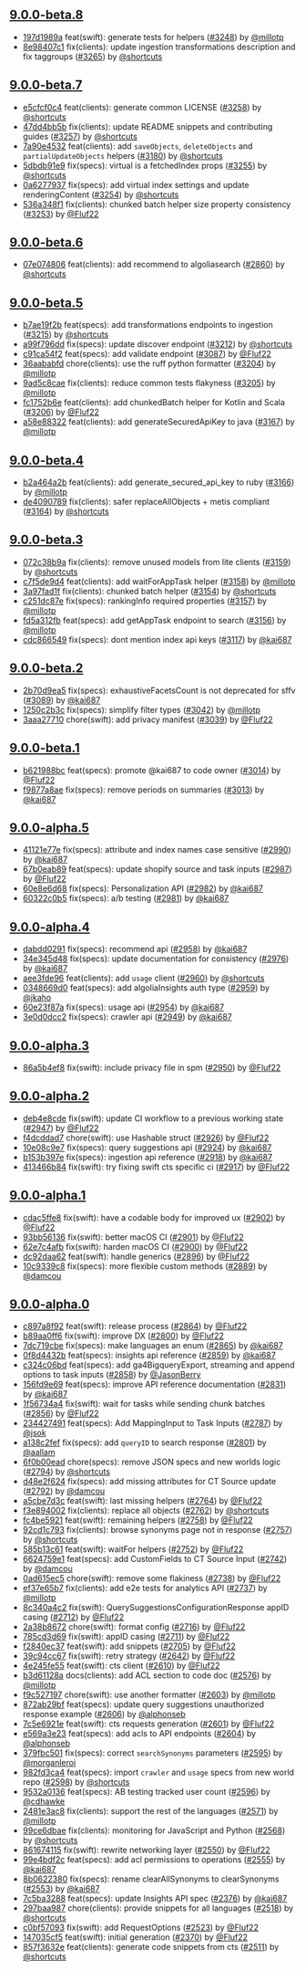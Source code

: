 ## [9.0.0-beta.8](https://github.com/algolia/algoliasearch-client-swift/compare/9.0.0-beta.7...9.0.0-beta.8)

- [197d1989a](https://github.com/algolia/api-clients-automation/commit/197d1989a) feat(swift): generate tests for helpers ([#3248](https://github.com/algolia/api-clients-automation/pull/3248)) by [@millotp](https://github.com/millotp/)
- [8e98407c1](https://github.com/algolia/api-clients-automation/commit/8e98407c1) fix(clients): update ingestion transformations description and fix taggroups ([#3265](https://github.com/algolia/api-clients-automation/pull/3265)) by [@shortcuts](https://github.com/shortcuts/)

## [9.0.0-beta.7](https://github.com/algolia/algoliasearch-client-swift/compare/9.0.0-beta.6...9.0.0-beta.7)

- [e5cfcf0c4](https://github.com/algolia/api-clients-automation/commit/e5cfcf0c4) feat(clients): generate common LICENSE ([#3258](https://github.com/algolia/api-clients-automation/pull/3258)) by [@shortcuts](https://github.com/shortcuts/)
- [47dd4bb5b](https://github.com/algolia/api-clients-automation/commit/47dd4bb5b) fix(clients): update README snippets and contributing guides ([#3257](https://github.com/algolia/api-clients-automation/pull/3257)) by [@shortcuts](https://github.com/shortcuts/)
- [7a90e4532](https://github.com/algolia/api-clients-automation/commit/7a90e4532) feat(clients): add `saveObjects`, `deleteObjects` and `partialUpdateObjects` helpers ([#3180](https://github.com/algolia/api-clients-automation/pull/3180)) by [@shortcuts](https://github.com/shortcuts/)
- [5dbdb91e9](https://github.com/algolia/api-clients-automation/commit/5dbdb91e9) fix(specs): virtual is a fetchedIndex props ([#3255](https://github.com/algolia/api-clients-automation/pull/3255)) by [@shortcuts](https://github.com/shortcuts/)
- [0a6277937](https://github.com/algolia/api-clients-automation/commit/0a6277937) fix(specs): add virtual index settings and update renderingContent ([#3254](https://github.com/algolia/api-clients-automation/pull/3254)) by [@shortcuts](https://github.com/shortcuts/)
- [536a348f1](https://github.com/algolia/api-clients-automation/commit/536a348f1) fix(clients): chunked batch helper size property consistency ([#3253](https://github.com/algolia/api-clients-automation/pull/3253)) by [@Fluf22](https://github.com/Fluf22/)

## [9.0.0-beta.6](https://github.com/algolia/algoliasearch-client-swift/compare/9.0.0-beta.5...9.0.0-beta.6)

- [07e074806](https://github.com/algolia/api-clients-automation/commit/07e074806) feat(clients): add recommend to algoliasearch ([#2860](https://github.com/algolia/api-clients-automation/pull/2860)) by [@shortcuts](https://github.com/shortcuts/)

## [9.0.0-beta.5](https://github.com/algolia/algoliasearch-client-swift/compare/9.0.0-beta.4...9.0.0-beta.5)

- [b7ae19f2b](https://github.com/algolia/api-clients-automation/commit/b7ae19f2b) feat(specs): add transformations endpoints to ingestion ([#3215](https://github.com/algolia/api-clients-automation/pull/3215)) by [@shortcuts](https://github.com/shortcuts/)
- [a99f796dd](https://github.com/algolia/api-clients-automation/commit/a99f796dd) fix(specs): update discover endpoint ([#3212](https://github.com/algolia/api-clients-automation/pull/3212)) by [@shortcuts](https://github.com/shortcuts/)
- [c91ca54f2](https://github.com/algolia/api-clients-automation/commit/c91ca54f2) feat(specs): add validate endpoint ([#3087](https://github.com/algolia/api-clients-automation/pull/3087)) by [@Fluf22](https://github.com/Fluf22/)
- [36aababfd](https://github.com/algolia/api-clients-automation/commit/36aababfd) chore(clients): use the ruff python formatter ([#3204](https://github.com/algolia/api-clients-automation/pull/3204)) by [@millotp](https://github.com/millotp/)
- [9ad5c8cae](https://github.com/algolia/api-clients-automation/commit/9ad5c8cae) fix(clients): reduce common tests flakyness ([#3205](https://github.com/algolia/api-clients-automation/pull/3205)) by [@millotp](https://github.com/millotp/)
- [fc1752b6e](https://github.com/algolia/api-clients-automation/commit/fc1752b6e) feat(clients): add chunkedBatch helper for Kotlin and Scala ([#3206](https://github.com/algolia/api-clients-automation/pull/3206)) by [@Fluf22](https://github.com/Fluf22/)
- [a58e88322](https://github.com/algolia/api-clients-automation/commit/a58e88322) feat(clients): add generateSecuredApiKey to java ([#3167](https://github.com/algolia/api-clients-automation/pull/3167)) by [@millotp](https://github.com/millotp/)

## [9.0.0-beta.4](https://github.com/algolia/algoliasearch-client-swift/compare/9.0.0-beta.3...9.0.0-beta.4)

- [b2a464a2b](https://github.com/algolia/api-clients-automation/commit/b2a464a2b) feat(clients): add generate_secured_api_key to ruby ([#3166](https://github.com/algolia/api-clients-automation/pull/3166)) by [@millotp](https://github.com/millotp/)
- [de4090789](https://github.com/algolia/api-clients-automation/commit/de4090789) fix(clients): safer replaceAllObjects + metis compliant ([#3164](https://github.com/algolia/api-clients-automation/pull/3164)) by [@shortcuts](https://github.com/shortcuts/)

## [9.0.0-beta.3](https://github.com/algolia/algoliasearch-client-swift/compare/9.0.0-beta.2...9.0.0-beta.3)

- [072c38b9a](https://github.com/algolia/api-clients-automation/commit/072c38b9a) fix(clients): remove unused models from lite clients ([#3159](https://github.com/algolia/api-clients-automation/pull/3159)) by [@shortcuts](https://github.com/shortcuts/)
- [c7f5de9d4](https://github.com/algolia/api-clients-automation/commit/c7f5de9d4) feat(clients): add waitForAppTask helper ([#3158](https://github.com/algolia/api-clients-automation/pull/3158)) by [@millotp](https://github.com/millotp/)
- [3a97fad1f](https://github.com/algolia/api-clients-automation/commit/3a97fad1f) fix(clients): chunked batch helper ([#3154](https://github.com/algolia/api-clients-automation/pull/3154)) by [@shortcuts](https://github.com/shortcuts/)
- [c251dc87e](https://github.com/algolia/api-clients-automation/commit/c251dc87e) fix(specs): rankingInfo required properties ([#3157](https://github.com/algolia/api-clients-automation/pull/3157)) by [@millotp](https://github.com/millotp/)
- [fd5a312fb](https://github.com/algolia/api-clients-automation/commit/fd5a312fb) feat(specs): add getAppTask endpoint to search ([#3156](https://github.com/algolia/api-clients-automation/pull/3156)) by [@millotp](https://github.com/millotp/)
- [cdc866549](https://github.com/algolia/api-clients-automation/commit/cdc866549) fix(specs): dont mention index api keys ([#3117](https://github.com/algolia/api-clients-automation/pull/3117)) by [@kai687](https://github.com/kai687/)

## [9.0.0-beta.2](https://github.com/algolia/algoliasearch-client-swift/compare/9.0.0-beta.1...9.0.0-beta.2)

- [2b70d9ea5](https://github.com/algolia/api-clients-automation/commit/2b70d9ea5) fix(specs): exhaustiveFacetsCount is not deprecated for sffv ([#3089](https://github.com/algolia/api-clients-automation/pull/3089)) by [@kai687](https://github.com/kai687/)
- [1250c2b3c](https://github.com/algolia/api-clients-automation/commit/1250c2b3c) fix(specs): simplify filter types ([#3042](https://github.com/algolia/api-clients-automation/pull/3042)) by [@millotp](https://github.com/millotp/)
- [3aaa27710](https://github.com/algolia/api-clients-automation/commit/3aaa27710) chore(swift): add privacy manifest ([#3039](https://github.com/algolia/api-clients-automation/pull/3039)) by [@Fluf22](https://github.com/Fluf22/)

## [9.0.0-beta.1](https://github.com/algolia/algoliasearch-client-swift/compare/9.0.0-beta.0...9.0.0-beta.1)

- [b621988bc](https://github.com/algolia/api-clients-automation/commit/b621988bc) feat(specs): promote @kai687 to code owner ([#3014](https://github.com/algolia/api-clients-automation/pull/3014)) by [@Fluf22](https://github.com/Fluf22/)
- [f9877a8ae](https://github.com/algolia/api-clients-automation/commit/f9877a8ae) fix(specs): remove periods on summaries ([#3013](https://github.com/algolia/api-clients-automation/pull/3013)) by [@kai687](https://github.com/kai687/)

## [9.0.0-alpha.5](https://github.com/algolia/algoliasearch-client-swift/compare/9.0.0-alpha.4...9.0.0-alpha.5)

- [41121e77e](https://github.com/algolia/api-clients-automation/commit/41121e77e) fix(specs): attribute and index names case sensitive ([#2990](https://github.com/algolia/api-clients-automation/pull/2990)) by [@kai687](https://github.com/kai687/)
- [67b0eab89](https://github.com/algolia/api-clients-automation/commit/67b0eab89) feat(specs): update shopify source and task inputs ([#2987](https://github.com/algolia/api-clients-automation/pull/2987)) by [@Fluf22](https://github.com/Fluf22/)
- [60e8e6d68](https://github.com/algolia/api-clients-automation/commit/60e8e6d68) fix(specs): Personalization API ([#2982](https://github.com/algolia/api-clients-automation/pull/2982)) by [@kai687](https://github.com/kai687/)
- [60322c0b5](https://github.com/algolia/api-clients-automation/commit/60322c0b5) fix(specs): a/b testing ([#2981](https://github.com/algolia/api-clients-automation/pull/2981)) by [@kai687](https://github.com/kai687/)

## [9.0.0-alpha.4](https://github.com/algolia/algoliasearch-client-swift/compare/9.0.0-alpha.3...9.0.0-alpha.4)

- [dabdd0291](https://github.com/algolia/api-clients-automation/commit/dabdd0291) fix(specs): recommend api ([#2958](https://github.com/algolia/api-clients-automation/pull/2958)) by [@kai687](https://github.com/kai687/)
- [34e345d48](https://github.com/algolia/api-clients-automation/commit/34e345d48) fix(specs): update documentation for consistency ([#2976](https://github.com/algolia/api-clients-automation/pull/2976)) by [@kai687](https://github.com/kai687/)
- [aee3fde96](https://github.com/algolia/api-clients-automation/commit/aee3fde96) feat(clients): add `usage` client ([#2960](https://github.com/algolia/api-clients-automation/pull/2960)) by [@shortcuts](https://github.com/shortcuts/)
- [0348669d0](https://github.com/algolia/api-clients-automation/commit/0348669d0) feat(specs): add algoliaInsights auth type ([#2959](https://github.com/algolia/api-clients-automation/pull/2959)) by [@jkaho](https://github.com/jkaho/)
- [60e23f87a](https://github.com/algolia/api-clients-automation/commit/60e23f87a) fix(specs): usage api ([#2954](https://github.com/algolia/api-clients-automation/pull/2954)) by [@kai687](https://github.com/kai687/)
- [3e0d0dcc2](https://github.com/algolia/api-clients-automation/commit/3e0d0dcc2) fix(specs): crawler api ([#2949](https://github.com/algolia/api-clients-automation/pull/2949)) by [@kai687](https://github.com/kai687/)

## [9.0.0-alpha.3](https://github.com/algolia/algoliasearch-client-swift/compare/9.0.0-alpha.2...9.0.0-alpha.3)

- [86a5b4ef8](https://github.com/algolia/api-clients-automation/commit/86a5b4ef8) fix(swift): include privacy file in spm ([#2950](https://github.com/algolia/api-clients-automation/pull/2950)) by [@Fluf22](https://github.com/Fluf22/)

## [9.0.0-alpha.2](https://github.com/algolia/algoliasearch-client-swift/compare/9.0.0-alpha.1...9.0.0-alpha.2)

- [deb4e8cde](https://github.com/algolia/api-clients-automation/commit/deb4e8cde) fix(swift): update CI workflow to a previous working state ([#2947](https://github.com/algolia/api-clients-automation/pull/2947)) by [@Fluf22](https://github.com/Fluf22/)
- [f4dcddad7](https://github.com/algolia/api-clients-automation/commit/f4dcddad7) chore(swift): use Hashable struct ([#2926](https://github.com/algolia/api-clients-automation/pull/2926)) by [@Fluf22](https://github.com/Fluf22/)
- [10e08c9e7](https://github.com/algolia/api-clients-automation/commit/10e08c9e7) fix(specs): query suggestions api ([#2924](https://github.com/algolia/api-clients-automation/pull/2924)) by [@kai687](https://github.com/kai687/)
- [b153b397e](https://github.com/algolia/api-clients-automation/commit/b153b397e) fix(specs): ingestion api reference ([#2918](https://github.com/algolia/api-clients-automation/pull/2918)) by [@kai687](https://github.com/kai687/)
- [413466b84](https://github.com/algolia/api-clients-automation/commit/413466b84) fix(swift): try fixing swift cts specific ci ([#2917](https://github.com/algolia/api-clients-automation/pull/2917)) by [@Fluf22](https://github.com/Fluf22/)

## [9.0.0-alpha.1](https://github.com/algolia/algoliasearch-client-swift/compare/9.0.0-alpha.0...9.0.0-alpha.1)

- [cdac5ffe8](https://github.com/algolia/api-clients-automation/commit/cdac5ffe8) fix(swift): have a codable body for improved ux ([#2902](https://github.com/algolia/api-clients-automation/pull/2902)) by [@Fluf22](https://github.com/Fluf22/)
- [93bb56136](https://github.com/algolia/api-clients-automation/commit/93bb56136) fix(swift): better macOS CI ([#2901](https://github.com/algolia/api-clients-automation/pull/2901)) by [@Fluf22](https://github.com/Fluf22/)
- [62e7c4afb](https://github.com/algolia/api-clients-automation/commit/62e7c4afb) fix(swift): harden macOS CI ([#2900](https://github.com/algolia/api-clients-automation/pull/2900)) by [@Fluf22](https://github.com/Fluf22/)
- [dc92daa62](https://github.com/algolia/api-clients-automation/commit/dc92daa62) feat(swift): handle generics ([#2896](https://github.com/algolia/api-clients-automation/pull/2896)) by [@Fluf22](https://github.com/Fluf22/)
- [10c9339c8](https://github.com/algolia/api-clients-automation/commit/10c9339c8) fix(specs): more flexible custom methods ([#2889](https://github.com/algolia/api-clients-automation/pull/2889)) by [@damcou](https://github.com/damcou/)

## [9.0.0-alpha.0](https://github.com/algolia/algoliasearch-client-swift/compare/next...9.0.0-alpha.0)

- [c897a8f92](https://github.com/algolia/api-clients-automation/commit/c897a8f92) feat(swift): release process ([#2864](https://github.com/algolia/api-clients-automation/pull/2864)) by [@Fluf22](https://github.com/Fluf22/)
- [b89aa0ff6](https://github.com/algolia/api-clients-automation/commit/b89aa0ff6) fix(swift): improve DX ([#2800](https://github.com/algolia/api-clients-automation/pull/2800)) by [@Fluf22](https://github.com/Fluf22/)
- [7dc719cbe](https://github.com/algolia/api-clients-automation/commit/7dc719cbe) fix(specs): make languages an enum ([#2865](https://github.com/algolia/api-clients-automation/pull/2865)) by [@kai687](https://github.com/kai687/)
- [0f8d4432b](https://github.com/algolia/api-clients-automation/commit/0f8d4432b) feat(specs): insights api reference ([#2859](https://github.com/algolia/api-clients-automation/pull/2859)) by [@kai687](https://github.com/kai687/)
- [c324c06bd](https://github.com/algolia/api-clients-automation/commit/c324c06bd) feat(specs): add ga4BigqueryExport, streaming and append options to task inputs ([#2858](https://github.com/algolia/api-clients-automation/pull/2858)) by [@JasonBerry](https://github.com/JasonBerry/)
- [156fd9e69](https://github.com/algolia/api-clients-automation/commit/156fd9e69) feat(specs): improve API reference documentation ([#2831](https://github.com/algolia/api-clients-automation/pull/2831)) by [@kai687](https://github.com/kai687/)
- [1f56734a4](https://github.com/algolia/api-clients-automation/commit/1f56734a4) fix(swift): wait for tasks while sending chunk batches ([#2856](https://github.com/algolia/api-clients-automation/pull/2856)) by [@Fluf22](https://github.com/Fluf22/)
- [234427491](https://github.com/algolia/api-clients-automation/commit/234427491) feat(specs): Add MappingInput to Task Inputs ([#2787](https://github.com/algolia/api-clients-automation/pull/2787)) by [@jsok](https://github.com/jsok/)
- [a138c2fef](https://github.com/algolia/api-clients-automation/commit/a138c2fef) fix(specs): add `queryID` to search response ([#2801](https://github.com/algolia/api-clients-automation/pull/2801)) by [@aallam](https://github.com/aallam/)
- [6f0b00ead](https://github.com/algolia/api-clients-automation/commit/6f0b00ead) chore(specs): remove JSON specs and new worlds logic ([#2794](https://github.com/algolia/api-clients-automation/pull/2794)) by [@shortcuts](https://github.com/shortcuts/)
- [d48e2f624](https://github.com/algolia/api-clients-automation/commit/d48e2f624) fix(specs): add missing attributes for CT Source update ([#2792](https://github.com/algolia/api-clients-automation/pull/2792)) by [@damcou](https://github.com/damcou/)
- [a5cbe7d3c](https://github.com/algolia/api-clients-automation/commit/a5cbe7d3c) feat(swift): last missing helpers ([#2764](https://github.com/algolia/api-clients-automation/pull/2764)) by [@Fluf22](https://github.com/Fluf22/)
- [f3e894002](https://github.com/algolia/api-clients-automation/commit/f3e894002) fix(clients): replace all objects ([#2762](https://github.com/algolia/api-clients-automation/pull/2762)) by [@shortcuts](https://github.com/shortcuts/)
- [fc4be5921](https://github.com/algolia/api-clients-automation/commit/fc4be5921) feat(swift): remaining helpers ([#2758](https://github.com/algolia/api-clients-automation/pull/2758)) by [@Fluf22](https://github.com/Fluf22/)
- [92cd1c793](https://github.com/algolia/api-clients-automation/commit/92cd1c793) fix(clients): browse synonyms page not in response ([#2757](https://github.com/algolia/api-clients-automation/pull/2757)) by [@shortcuts](https://github.com/shortcuts/)
- [585b13c61](https://github.com/algolia/api-clients-automation/commit/585b13c61) feat(swift): waitFor helpers ([#2752](https://github.com/algolia/api-clients-automation/pull/2752)) by [@Fluf22](https://github.com/Fluf22/)
- [6624759e1](https://github.com/algolia/api-clients-automation/commit/6624759e1) feat(specs): add CustomFields to CT Source Input ([#2742](https://github.com/algolia/api-clients-automation/pull/2742)) by [@damcou](https://github.com/damcou/)
- [0ad615ec5](https://github.com/algolia/api-clients-automation/commit/0ad615ec5) chore(swift): remove some flakiness ([#2738](https://github.com/algolia/api-clients-automation/pull/2738)) by [@Fluf22](https://github.com/Fluf22/)
- [ef37e65b7](https://github.com/algolia/api-clients-automation/commit/ef37e65b7) fix(clients): add e2e tests for analytics API ([#2737](https://github.com/algolia/api-clients-automation/pull/2737)) by [@millotp](https://github.com/millotp/)
- [8c340a4c2](https://github.com/algolia/api-clients-automation/commit/8c340a4c2) fix(swift): QuerySuggestionsConfigurationResponse appID casing ([#2712](https://github.com/algolia/api-clients-automation/pull/2712)) by [@Fluf22](https://github.com/Fluf22/)
- [2a38b8672](https://github.com/algolia/api-clients-automation/commit/2a38b8672) chore(swift): format config ([#2716](https://github.com/algolia/api-clients-automation/pull/2716)) by [@Fluf22](https://github.com/Fluf22/)
- [785cd3d69](https://github.com/algolia/api-clients-automation/commit/785cd3d69) fix(swift): appID casing ([#2711](https://github.com/algolia/api-clients-automation/pull/2711)) by [@Fluf22](https://github.com/Fluf22/)
- [f2840ec37](https://github.com/algolia/api-clients-automation/commit/f2840ec37) feat(swift): add snippets ([#2705](https://github.com/algolia/api-clients-automation/pull/2705)) by [@Fluf22](https://github.com/Fluf22/)
- [39c94cc67](https://github.com/algolia/api-clients-automation/commit/39c94cc67) fix(swift): retry strategy ([#2642](https://github.com/algolia/api-clients-automation/pull/2642)) by [@Fluf22](https://github.com/Fluf22/)
- [4e245fe55](https://github.com/algolia/api-clients-automation/commit/4e245fe55) feat(swift): cts client ([#2610](https://github.com/algolia/api-clients-automation/pull/2610)) by [@Fluf22](https://github.com/Fluf22/)
- [b3d61128a](https://github.com/algolia/api-clients-automation/commit/b3d61128a) docs(clients): add ACL section to code doc ([#2576](https://github.com/algolia/api-clients-automation/pull/2576)) by [@millotp](https://github.com/millotp/)
- [f9c527197](https://github.com/algolia/api-clients-automation/commit/f9c527197) chore(swift): use another formatter ([#2603](https://github.com/algolia/api-clients-automation/pull/2603)) by [@millotp](https://github.com/millotp/)
- [872ab29bf](https://github.com/algolia/api-clients-automation/commit/872ab29bf) feat(specs): update query suggestions unauthorized response example ([#2606](https://github.com/algolia/api-clients-automation/pull/2606)) by [@alphonseb](https://github.com/alphonseb/)
- [7c5e6921e](https://github.com/algolia/api-clients-automation/commit/7c5e6921e) feat(swift): cts requests generation ([#2601](https://github.com/algolia/api-clients-automation/pull/2601)) by [@Fluf22](https://github.com/Fluf22/)
- [e569a3e23](https://github.com/algolia/api-clients-automation/commit/e569a3e23) feat(specs): add acls to API endpoints ([#2604](https://github.com/algolia/api-clients-automation/pull/2604)) by [@alphonseb](https://github.com/alphonseb/)
- [379fbc501](https://github.com/algolia/api-clients-automation/commit/379fbc501) fix(specs): correct `searchSynonyms` parameters ([#2595](https://github.com/algolia/api-clients-automation/pull/2595)) by [@morganleroi](https://github.com/morganleroi/)
- [982fd3ca4](https://github.com/algolia/api-clients-automation/commit/982fd3ca4) feat(specs): import `crawler` and `usage` specs from new world repo ([#2598](https://github.com/algolia/api-clients-automation/pull/2598)) by [@shortcuts](https://github.com/shortcuts/)
- [9532a0136](https://github.com/algolia/api-clients-automation/commit/9532a0136) feat(specs): AB testing tracked user count ([#2596](https://github.com/algolia/api-clients-automation/pull/2596)) by [@cdhawke](https://github.com/cdhawke/)
- [2481e3ac8](https://github.com/algolia/api-clients-automation/commit/2481e3ac8) fix(clients): support the rest of the languages ([#2571](https://github.com/algolia/api-clients-automation/pull/2571)) by [@millotp](https://github.com/millotp/)
- [99ce6dbae](https://github.com/algolia/api-clients-automation/commit/99ce6dbae) fix(clients): monitoring for JavaScript and Python ([#2568](https://github.com/algolia/api-clients-automation/pull/2568)) by [@shortcuts](https://github.com/shortcuts/)
- [861674115](https://github.com/algolia/api-clients-automation/commit/861674115) fix(swift): rewrite networking layer ([#2550](https://github.com/algolia/api-clients-automation/pull/2550)) by [@Fluf22](https://github.com/Fluf22/)
- [99e4bdf2c](https://github.com/algolia/api-clients-automation/commit/99e4bdf2c) feat(specs): add acl permissions to operations ([#2555](https://github.com/algolia/api-clients-automation/pull/2555)) by [@kai687](https://github.com/kai687/)
- [8b0622380](https://github.com/algolia/api-clients-automation/commit/8b0622380) fix(specs): rename clearAllSynonyms to clearSynonyms ([#2553](https://github.com/algolia/api-clients-automation/pull/2553)) by [@kai687](https://github.com/kai687/)
- [7c5ba3288](https://github.com/algolia/api-clients-automation/commit/7c5ba3288) feat(specs): update Insights API spec ([#2376](https://github.com/algolia/api-clients-automation/pull/2376)) by [@kai687](https://github.com/kai687/)
- [297baa987](https://github.com/algolia/api-clients-automation/commit/297baa987) chore(clients): provide snippets for all languages ([#2518](https://github.com/algolia/api-clients-automation/pull/2518)) by [@shortcuts](https://github.com/shortcuts/)
- [c0bf57093](https://github.com/algolia/api-clients-automation/commit/c0bf57093) fix(swift): add RequestOptions ([#2523](https://github.com/algolia/api-clients-automation/pull/2523)) by [@Fluf22](https://github.com/Fluf22/)
- [147035cf5](https://github.com/algolia/api-clients-automation/commit/147035cf5) feat(swift): initial generation ([#2370](https://github.com/algolia/api-clients-automation/pull/2370)) by [@Fluf22](https://github.com/Fluf22/)
- [857f3632e](https://github.com/algolia/api-clients-automation/commit/857f3632e) feat(clients): generate code snippets from cts ([#2511](https://github.com/algolia/api-clients-automation/pull/2511)) by [@shortcuts](https://github.com/shortcuts/)

